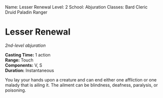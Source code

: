 Name: Lesser Renewal
Level: 2
School: Abjuration
Classes: Bard
         Cleric
         Druid
         Paladin
         Ranger

# Lesser Renewal
_2nd-level abjuration_

**Casting Time:** 1 action    
**Range:** Touch    
**Components:** V, S    
**Duration:** Instantaneous 

You lay your hands upon a creature and can end either one affliction or one malady that is ailing it. The ailment can be blindness, deafness, paralysis, or poisoning.